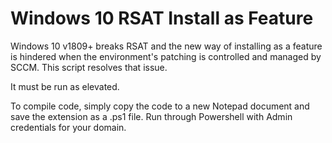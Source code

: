 # Windows 10 RSAT Install as Feature

Windows 10 v1809+ breaks RSAT and the new way of installing as a feature is hindered when the environment's patching is controlled and managed by SCCM.  This script resolves that issue.

It must be run as elevated.

To compile code, simply copy the code to a new Notepad document and save the extension as a .ps1 file.  Run through Powershell with Admin credentials for your domain.
